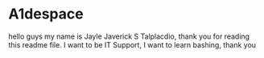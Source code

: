 # A1despace
hello guys my name is Jayle Javerick S Talplacdio, thank you for reading this readme file. I want to be IT Support, I want to learn bashing, thank you
